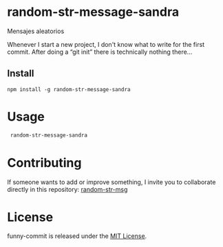 # random-str-message-sandra
Mensajes aleatorios 

Whenever I start a new project, I don't know what to write for the first commit. After doing a “git init” there is technically nothing there...

## Install

```npm
npm install -g random-str-message-sandra
```

# Usage

```bash
 random-str-message-sandra
```

# Contributing

If someone wants to add or improve something, I invite you to collaborate directly in this repository: [random-str-msg](https://github.com/gndx/random-str-msg)

# License

funny-commit is released under the [MIT License](https://opensource.org/licenses/MIT).